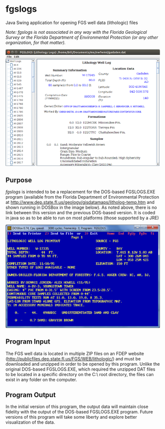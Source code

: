 # fgslogs
Java Swing application for opening FGS well data (lithologic) files

*Note: fgslogs is not associated in any way with the Florida Geological Survey or the Florida Department of Environmental Protection (or any other organization, for that matter).*

![ScreenShot](fgslogs_screenshot.png)

## Purpose

*fgslogs* is intended to be a replacement for the DOS-based FGSLOGS.EXE program (available from the Florida Department of Environmental Protection at http://www.dep.state.fl.us/geology/gisdatamaps/litholog-temp.htm and shown running in DOSBox in the image below). As noted above, there is no link between this version and the previous DOS-based version. It is coded in java so as to be able to run on most platforms (those supported by a JRE)

![ScreenShot](fgslogs_dos.png)

## Program Input

The FGS well data is located in multiple ZIP files on an FDEP website (http://publicfiles.dep.state.fl.us/FGS/WEB/lithologic/) and must be downloaded and unzipped in order to be opened by this program. Unlike the original DOS-based FGSLOGS.EXE, which required the unzipped DAT files to be located in a specific directory on the C:\ root directory, the files can exist in any folder on the computer.

## Program Output

In the initial version of this program, the output data will maintain close fidelity with the output of the DOS-based FGSLOGS.EXE program. Future versions of this program will take some liberty and explore better visualization of the data.
